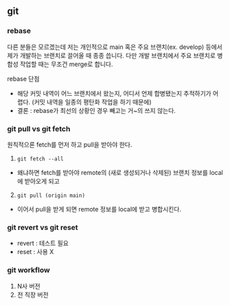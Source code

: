 ## git
### rebase
다른 분들은 모르겠는데 저는 개인적으로 main 혹은 주요 브랜치(ex. develop) 등에서 제가 개발하는 브랜치로 끌어올 때 종종 씁니다.
다만 개발 브랜치에서 주요 브랜치로 병합성 작업할 때는 무조건 merge로 합니다.

rebase 단점
- 해당 커밋 내역이 어느 브랜치에서 왔는지, 어디서 언제 합병됐는지 추적하기가 어렵다. (커밋 내역을 일종의 평탄화 작업을 하기 때문에)
- 결론 : rebase가 최선의 상황인 경우 빼고는 거~의 쓰지 않는다.

### git pull vs git fetch
원칙적으론 fetch를 먼저 하고 pull을 받아야 한다.
1. `git fetch --all`
  - 왜냐하면 fetch를 받아야 remote의 (새로 생성되거나 삭제된) 브랜치 정보를 local에 받아오게 되고
2. `git pull (origin main)`
  - 이어서 pull을 받게 되면 remote 정보를 local에 받고 병합시킨다.

### git revert vs git reset
- revert : 테스트 필요
- reset : 사용 X

### git workflow
1. N사 버전
2. 전 직장 버전
